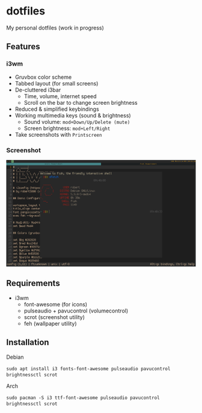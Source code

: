 # dotfiles
My personal dotfiles (work in progress)

## Features

### i3wm
- Gruvbox color scheme
- Tabbed layout (for small screens)
- De-cluttered i3bar
  - Time, volume, internet speed
  - Scroll on the bar to change screen brightness
- Reduced & simplified keybindings
- Working multimedia keys (sound & brightness)
  - Sound volume: ``mod+Down/Up/Delete (mute)``
  - Screen brightness: ``mod+Left/Right``
- Take screenshots with ``Printscreen``
### Screenshot
![Screenshot](.config/screenshot.png)

## Requirements
- i3wm
  - font-awesome (for icons)
  - pulseaudio + pavucontrol (volumecontrol)
  - scrot (screenshot utility)
  - feh (wallpaper utility)

## Installation
 Debian
 ```
 sudo apt install i3 fonts-font-awesome pulseaudio pavucontrol brightnessctl scrot
 ```

 Arch
 ```
 sudo pacman -S i3 ttf-font-awesome pulseaudio pavucontrol brightnessctl scrot
 ```
